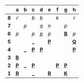 |     |  a  |  b  |  c  |  d  |  e  |  f  |  g  |  h  |
|:---:|:---:|:---:|:---:|:---:|:---:|:---:|:---:|:---:|
|  **8**  |  _r_  |     |  _b_  |  _b_  |     |  _k_  |     |  _r_  |
|  **7**  |     |  _p_  |     |  _q_  |  _n_  |     |  _p_  |     |
|  **6**  |  _p_  |     |  _p_  |  [_p_](http://localhost:8080/api/chess/play?move=a3d6)  |  _p_  |     |  [**B**](http://localhost:8080/api/chess/select?square=g6)  |  _p_  |
|  **5**  |     |     |  [_](http://localhost:8080/api/chess/play?move=a3c5)  |     |  [**P**](http://localhost:8080/api/chess/select?square=e5)  |     |     |  [**Q**](http://localhost:8080/api/chess/select?square=h5)  |
|  **4**  |     |  [_](http://localhost:8080/api/chess/play?move=a3b4)  |  [**P**](http://localhost:8080/api/chess/select?square=c4)  |  [**P**](http://localhost:8080/api/chess/select?square=d4)  |     |     |     |  [**P**](https://github.com/grim-kalman)  |
|  **3**  |  [**B**](http://localhost:8080/api/chess/select?square=a3)  |     |     |     |     |     |     |     |
|  **2**  |  [**P**](https://github.com/grim-kalman)  |  [_](http://localhost:8080/api/chess/play?move=a3b2)  |  [**P**](http://localhost:8080/api/chess/select?square=c2)  |     |     |  [**P**](http://localhost:8080/api/chess/select?square=f2)  |  [**P**](http://localhost:8080/api/chess/select?square=g2)  |     |
|  **1**  |  [**R**](http://localhost:8080/api/chess/select?square=a1)  |     |  [_](http://localhost:8080/api/chess/play?move=a3c1)  |     |  [**R**](http://localhost:8080/api/chess/select?square=e1)  |     |  [**K**](http://localhost:8080/api/chess/select?square=g1)  |     |
